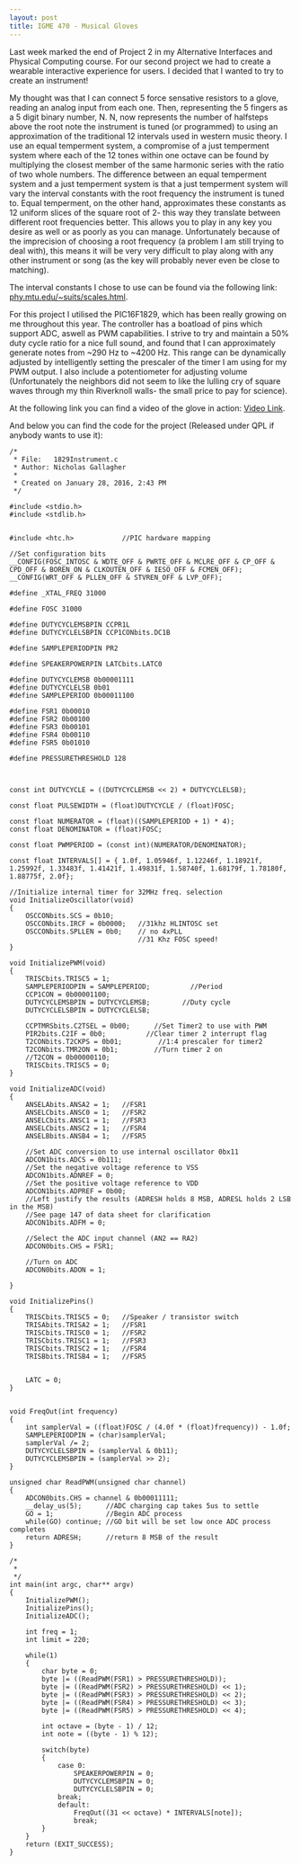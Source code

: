 ```yaml
---
layout: post
title: IGME 470 - Musical Gloves
---
```


Last week marked the end of Project 2 in my Alternative Interfaces and Physical Computing course. For our second project we had to create a wearable interactive experience for users. I decided that I wanted to try to create an instrument!

My thought was that I can connect 5 force sensative resistors to a glove, reading an analog input from each one. Then, representing the 5 fingers as a 5 digit binary number, N. N, now represents the number of halfsteps above the root note the instrument is tuned (or programmed) to using an approximation of the traditional 12 intervals used in western music theory. I use an equal temperment system, a compromise of a just temperment system where each of the 12 tones within one octave can be found by multiplying the closest member of the same harmonic series with the ratio of two whole numbers. The difference between an equal temperment system and a just temperment system is that a just temperment system will vary the interval constants with the root frequency the instrument is tuned to. Equal temperment, on the other hand, approximates these constants as 12 uniform slices of the square root of 2- this way they translate between different root frequencies better. This allows you to play in any key you desire as well or as poorly as you can manage. Unfortunately because of the imprecision of choosing a root frequency (a problem I am still trying to deal with), this means it will be very very difficult to play along with any other instrument or song (as the key will probably never even be close to matching).

The interval constants I chose to use can be found via the following link: [phy.mtu.edu/~suits/scales.html](phy.mtu.edu/~suits/scales.html).

For this project I utilised the PIC16F1829, which has been really growing on me throughout this year. The controller has a boatload of pins which support ADC, aswell as PWM capabilities. I strive to try and maintain a 50% duty cycle ratio for a nice full sound, and found that I can approximately generate notes from ~290 Hz to ~4200 Hz. This range can be dynamically adjusted by intelligently setting the prescaler of the timer I am using for my PWM output. I also include a potentiometer for adjusting volume (Unfortunately the neighbors did not seem to like the lulling cry of square waves through my thin Riverknoll walls- the small price to pay for science).

At the following link you can find a video of the glove in action: [Video Link](https://drive.google.com/file/d/0B2ou4k3PM0y4dDFzWUpuMVhSRVp3cC1MQjFMSUE0eHRsNGhr/view?usp=sharing).


And below you can find the code for the project (Released under QPL if anybody wants to use it):


	
	/* 
	 * File:   1829Instrument.c
	 * Author: Nicholas Gallagher
	 *
	 * Created on January 28, 2016, 2:43 PM
	 */
	
	#include <stdio.h>
	#include <stdlib.h>
	
	
	#include <htc.h>            //PIC hardware mapping
	
	//Set configuration bits
	__CONFIG(FOSC_INTOSC & WDTE_OFF & PWRTE_OFF & MCLRE_OFF & CP_OFF & CPD_OFF & BOREN_ON & CLKOUTEN_OFF & IESO_OFF & FCMEN_OFF);
	__CONFIG(WRT_OFF & PLLEN_OFF & STVREN_OFF & LVP_OFF);
	
	#define _XTAL_FREQ 31000
	
	#define FOSC 31000
	
	#define DUTYCYCLEMSBPIN CCPR1L
	#define DUTYCYCLELSBPIN CCP1CONbits.DC1B
	
	#define SAMPLEPERIODPIN PR2
	
	#define SPEAKERPOWERPIN LATCbits.LATC0
	
	#define DUTYCYCLEMSB 0b00001111
	#define DUTYCYCLELSB 0b01
	#define SAMPLEPERIOD 0b00011100
	
	#define FSR1 0b00010
	#define FSR2 0b00100
	#define FSR3 0b00101
	#define FSR4 0b00110
	#define FSR5 0b01010

	#define PRESSURETHRESHOLD 128



	const int DUTYCYCLE = ((DUTYCYCLEMSB << 2) + DUTYCYCLELSB);

	const float PULSEWIDTH = (float)DUTYCYCLE / (float)FOSC;

	const float NUMERATOR = (float)((SAMPLEPERIOD + 1) * 4);
	const float DENOMINATOR = (float)FOSC;

	const float PWMPERIOD = (const int)(NUMERATOR/DENOMINATOR);

	const float INTERVALS[] = { 1.0f, 1.05946f, 1.12246f, 1.18921f, 1.25992f, 1.33483f, 1.41421f, 1.49831f, 1.58740f, 1.68179f, 1.78180f, 1.88775f, 2.0f};

	//Initialize internal timer for 32MHz freq. selection
	void InitializeOscillator(void)
	{
	    OSCCONbits.SCS = 0b10;
	    OSCCONbits.IRCF = 0b0000;   //31khz HLINTOSC set
	    OSCCONbits.SPLLEN = 0b0;    // no 4xPLL
	                                //31 Khz FOSC speed!
	}

	void InitializePWM(void)
	{
	    TRISCbits.TRISC5 = 1;
	    SAMPLEPERIODPIN = SAMPLEPERIOD;          //Period
	    CCP1CON = 0b00001100;
	    DUTYCYCLEMSBPIN = DUTYCYCLEMSB;        //Duty cycle
	    DUTYCYCLELSBPIN = DUTYCYCLELSB;
	
	    CCPTMRSbits.C2TSEL = 0b00;      //Set Timer2 to use with PWM
	    PIR2bits.C2IF = 0b0;          //Clear timer 2 interrupt flag
	    T2CONbits.T2CKPS = 0b01;         //1:4 prescaler for timer2
	    T2CONbits.TMR2ON = 0b1;         //Turn timer 2 on
	    //T2CON = 0b00000110;
	    TRISCbits.TRISC5 = 0;
	}

	void InitializeADC(void)
	{
	    ANSELAbits.ANSA2 = 1;   //FSR1
	    ANSELCbits.ANSC0 = 1;   //FSR2
	    ANSELCbits.ANSC1 = 1;   //FSR3
	    ANSELCbits.ANSC2 = 1;   //FSR4
	    ANSELBbits.ANSB4 = 1;   //FSR5
	    
	    //Set ADC conversion to use internal oscillator 0bx11
	    ADCON1bits.ADCS = 0b111;
	    //Set the negative voltage reference to VSS
	    ADCON1bits.ADNREF = 0;
	    //Set the positive voltage reference to VDD
	    ADCON1bits.ADPREF = 0b00;
	    //Left justify the results (ADRESH holds 8 MSB, ADRESL holds 2 LSB in the MSB)
	    //See page 147 of data sheet for clarification
	    ADCON1bits.ADFM = 0;
	    
	    //Select the ADC input channel (AN2 == RA2)
	    ADCON0bits.CHS = FSR1;
	    
	    //Turn on ADC
	    ADCON0bits.ADON = 1;
	    
	}
	
	void InitializePins()
	{
	    TRISCbits.TRISC5 = 0;   //Speaker / transistor switch
	    TRISAbits.TRISA2 = 1;   //FSR1
	    TRISCbits.TRISC0 = 1;   //FSR2
	    TRISCbits.TRISC1 = 1;   //FSR3
	    TRISCbits.TRISC2 = 1;   //FSR4
	    TRISBbits.TRISB4 = 1;   //FSR5
	    
	    
	    LATC = 0;
	}
	
	
	void FreqOut(int frequency)
	{   
	    int samplerVal = ((float)FOSC / (4.0f * (float)frequency)) - 1.0f;
	    SAMPLEPERIODPIN = (char)samplerVal;
	    samplerVal /= 2;
	    DUTYCYCLELSBPIN = (samplerVal & 0b11);
	    DUTYCYCLEMSBPIN = (samplerVal >> 2);
	}
	
	unsigned char ReadPWM(unsigned char channel)
	{
	    ADCON0bits.CHS = channel & 0b00011111;
	    __delay_us(5);      //ADC charging cap takes 5us to settle
	    GO = 1;             //Begin ADC process
	    while(GO) continue; //GO bit will be set low once ADC process completes
	    return ADRESH;      //return 8 MSB of the result
	}
	
	/*
	 * 
	 */
	int main(int argc, char** argv) 
	{
	    InitializePWM();
	    InitializePins();
	    InitializeADC();
	
	    int freq = 1;
	    int limit = 220;
	    
	    while(1)
	    {
	        char byte = 0;
	        byte |= ((ReadPWM(FSR1) > PRESSURETHRESHOLD));
	        byte |= ((ReadPWM(FSR2) > PRESSURETHRESHOLD) << 1);
	        byte |= ((ReadPWM(FSR3) > PRESSURETHRESHOLD) << 2);
	        byte |= ((ReadPWM(FSR4) > PRESSURETHRESHOLD) << 3);
        	byte |= ((ReadPWM(FSR5) > PRESSURETHRESHOLD) << 4);
	        
	        int octave = (byte - 1) / 12;
	        int note = ((byte - 1) % 12); 
	        
	        switch(byte)
	        {
	            case 0:
	                SPEAKERPOWERPIN = 0;
	                DUTYCYCLEMSBPIN = 0;
	                DUTYCYCLELSBPIN = 0;
	            break;
	            default:
	                FreqOut((31 << octave) * INTERVALS[note]);
	                break;
	        }
	    }
	    return (EXIT_SUCCESS);
	}
	
